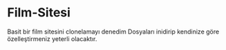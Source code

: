 # Film-Sitesi
Basit bir film sitesini clonelamayı denedim
Dosyaları inidirip kendinize göre özelleştirmeniz yeterli olacaktır.
